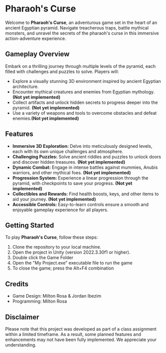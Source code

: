 # Pharaoh's Curse

Welcome to **Pharaoh's Curse**, an adventurous game set in the heart of an ancient Egyptian pyramid. Navigate treacherous traps, battle mythical monsters, and unravel the secrets of the pharaoh's curse in this immersive action-adventure experience.

## Gameplay Overview

Embark on a thrilling journey through multiple levels of the pyramid, each filled with challenges and puzzles to solve. Players will:
- Explore a visually stunning 3D environment inspired by ancient Egyptian architecture.
- Encounter mythical creatures and enemies from Egyptian mythology. **(Not yet implemented)**
- Collect artifacts and unlock hidden secrets to progress deeper into the pyramid. **(Not yet implemented)**
- Use a variety of weapons and tools to overcome obstacles and defeat enemies.**(Not yet implemented)**

## Features

- **Immersive 3D Exploration:** Delve into meticulously designed levels, each with its own unique challenges and atmosphere.
- **Challenging Puzzles:** Solve ancient riddles and puzzles to unlock doors and discover hidden treasures. **(Not yet implemented)**
- **Dynamic Combat:** Engage in intense battles against mummies, Anubis warriors, and other mythical foes. **(Not yet implemented)**
- **Progression System:** Experience a linear progression through the pyramid, with checkpoints to save your progress. **(Not yet implemented)**
- **Collectibles and Rewards:** Find health boosts, keys, and other items to aid your journey. **(Not yet implemented)**
- **Accessible Controls:** Easy-to-learn controls ensure a smooth and enjoyable gameplay experience for all players.

## Getting Started

To play **Pharaoh's Curse**, follow these steps:
1. Clone the repository to your local machine.
2. Open the project in Unity (version 2022.3.30f1 or higher).
3. Double click the Game Folder
4. Open the "My Project.exe" executable file to run the game
5. To close the game; press the Alt+F4 combination

   

## Credits

- Game Design: Milton Rosa & Jordan Ibezim
- Programming: Milton Rosa

## Disclaimer

Please note that this project was developed as part of a class assignment within a limited timeframe. As a result, some planned features and enhancements may not have been fully implemented. We appreciate your understanding.
